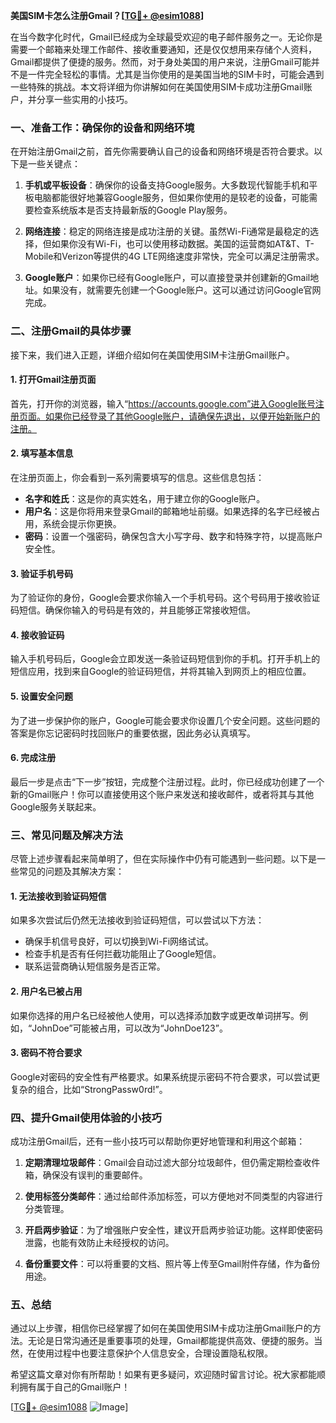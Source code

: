 **美国SIM卡怎么注册Gmail？[[TG💪+ @esim1088](https://t.me/s/esim1088)]**

在当今数字化时代，Gmail已经成为全球最受欢迎的电子邮件服务之一。无论你是需要一个邮箱来处理工作邮件、接收重要通知，还是仅仅想用来存储个人资料，Gmail都提供了便捷的服务。然而，对于身处美国的用户来说，注册Gmail可能并不是一件完全轻松的事情。尤其是当你使用的是美国当地的SIM卡时，可能会遇到一些特殊的挑战。本文将详细为你讲解如何在美国使用SIM卡成功注册Gmail账户，并分享一些实用的小技巧。

### 一、准备工作：确保你的设备和网络环境

在开始注册Gmail之前，首先你需要确认自己的设备和网络环境是否符合要求。以下是一些关键点：

1. **手机或平板设备**：确保你的设备支持Google服务。大多数现代智能手机和平板电脑都能很好地兼容Google服务，但如果你使用的是较老的设备，可能需要检查系统版本是否支持最新版的Google Play服务。

2. **网络连接**：稳定的网络连接是成功注册的关键。虽然Wi-Fi通常是最稳定的选择，但如果你没有Wi-Fi，也可以使用移动数据。美国的运营商如AT&T、T-Mobile和Verizon等提供的4G LTE网络速度非常快，完全可以满足注册需求。

3. **Google账户**：如果你已经有Google账户，可以直接登录并创建新的Gmail地址。如果没有，就需要先创建一个Google账户。这可以通过访问Google官网完成。

### 二、注册Gmail的具体步骤

接下来，我们进入正题，详细介绍如何在美国使用SIM卡注册Gmail账户。

#### 1. 打开Gmail注册页面

首先，打开你的浏览器，输入“https://accounts.google.com”进入Google账号注册页面。如果你已经登录了其他Google账户，请确保先退出，以便开始新账户的注册。

#### 2. 填写基本信息

在注册页面上，你会看到一系列需要填写的信息。这些信息包括：

- **名字和姓氏**：这是你的真实姓名，用于建立你的Google账户。
- **用户名**：这是你将用来登录Gmail的邮箱地址前缀。如果选择的名字已经被占用，系统会提示你更换。
- **密码**：设置一个强密码，确保包含大小写字母、数字和特殊字符，以提高账户安全性。

#### 3. 验证手机号码

为了验证你的身份，Google会要求你输入一个手机号码。这个号码用于接收验证码短信。确保你输入的号码是有效的，并且能够正常接收短信。

#### 4. 接收验证码

输入手机号码后，Google会立即发送一条验证码短信到你的手机。打开手机上的短信应用，找到来自Google的验证码短信，并将其输入到网页上的相应位置。

#### 5. 设置安全问题

为了进一步保护你的账户，Google可能会要求你设置几个安全问题。这些问题的答案是你忘记密码时找回账户的重要依据，因此务必认真填写。

#### 6. 完成注册

最后一步是点击“下一步”按钮，完成整个注册过程。此时，你已经成功创建了一个新的Gmail账户！你可以直接使用这个账户来发送和接收邮件，或者将其与其他Google服务关联起来。

### 三、常见问题及解决方法

尽管上述步骤看起来简单明了，但在实际操作中仍有可能遇到一些问题。以下是一些常见的问题及其解决方案：

#### 1. 无法接收到验证码短信

如果多次尝试后仍然无法接收到验证码短信，可以尝试以下方法：

- 确保手机信号良好，可以切换到Wi-Fi网络试试。
- 检查手机是否有任何拦截功能阻止了Google短信。
- 联系运营商确认短信服务是否正常。

#### 2. 用户名已被占用

如果你选择的用户名已经被他人使用，可以选择添加数字或更改单词拼写。例如，“JohnDoe”可能被占用，可以改为“JohnDoe123”。

#### 3. 密码不符合要求

Google对密码的安全性有严格要求。如果系统提示密码不符合要求，可以尝试更复杂的组合，比如“StrongPassw0rd!”。

### 四、提升Gmail使用体验的小技巧

成功注册Gmail后，还有一些小技巧可以帮助你更好地管理和利用这个邮箱：

1. **定期清理垃圾邮件**：Gmail会自动过滤大部分垃圾邮件，但仍需定期检查收件箱，确保没有误判的重要邮件。

2. **使用标签分类邮件**：通过给邮件添加标签，可以方便地对不同类型的内容进行分类管理。

3. **开启两步验证**：为了增强账户安全性，建议开启两步验证功能。这样即使密码泄露，也能有效防止未经授权的访问。

4. **备份重要文件**：可以将重要的文档、照片等上传至Gmail附件存储，作为备份用途。

### 五、总结

通过以上步骤，相信你已经掌握了如何在美国使用SIM卡成功注册Gmail账户的方法。无论是日常沟通还是重要事项的处理，Gmail都能提供高效、便捷的服务。当然，在使用过程中也要注意保护个人信息安全，合理设置隐私权限。

希望这篇文章对你有所帮助！如果有更多疑问，欢迎随时留言讨论。祝大家都能顺利拥有属于自己的Gmail账户！

[[TG💪+ @esim1088](https://t.me/s/esim1088) ![Image](https://i.postimg.cc/4NQfJmqS/Snipaste-2025-05-13-00-14-12.png)]